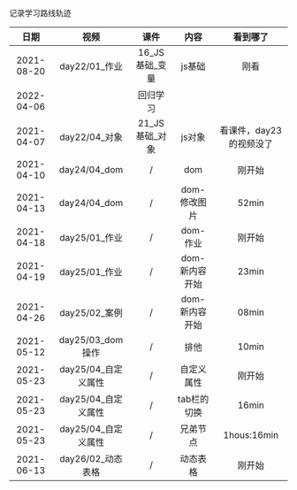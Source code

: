 记录学习路线轨迹

|    日期    |     视频      |      课件      |  内容  | 看到哪了 |
| :--------: | :-----------: | :------------: | :----: | :------: |
| 2021-08-20 | day22/01_作业 | 16_JS基础_变量 | js基础 |   刚看   |
| 2022-04-06 |               |    回归学习    |        |          |
| 2021-04-07 | day22/04_对象 | 21_JS基础_对象 | js对象 |   看课件，day23的视频没了   |
| 2021-04-10 | day24/04_dom | / | dom |   刚开始   |
| 2021-04-13 | day24/04_dom | / | dom-修改图片 |   52min   |
| 2021-04-18 | day25/01_作业 | / | dom-作业 |   刚开始   |
| 2021-04-19 | day25/01_作业 | / | dom-新内容开始 |   23min   |
| 2021-04-26 | day25/02_案例 | / | dom-新内容开始 |   08min   |
| 2021-05-12 | day25/03_dom操作 | / | 排他 |   10min   |
| 2021-05-23 | day25/04_自定义属性 | / | 自定义属性 |   刚开始   |
| 2021-05-23 | day25/04_自定义属性 | / | tab栏的切换 |   16min   |
| 2021-05-23 | day25/04_自定义属性 | / | 兄弟节点 |   1hous:16min   |
| 2021-06-13 | day26/02_动态表格 | / | 动态表格 |   刚开始   |
